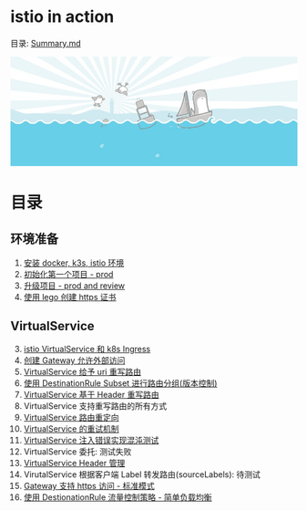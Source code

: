 # istio in action

目录: [Summary.md](SUMMARY.md)

![istio](./docs/imgs/gopher-istio.jpeg)


# 目录

## 环境准备

1. [安装 docker, k3s, istio 环境](./01-install.md)
2. [初始化第一个项目 - prod](./02-initial-project.md)
7. [升级项目 - prod and review](./07-upgrade-project.md)
16. [使用 lego 创建 https 证书](./16-lego-create-server-certificate.md)

## VirtualService

3. [istio VirtualService 和 k8s Ingress](./03-vs-and-ingress.md)
4. [创建 Gateway 允许外部访问](./04-gateway.md)
5. [VirtualService 给予 uri 重写路由](./05-vs-http-rewrite-by-uri.md)
6. [使用 DestinationRule Subset 进行路由分组(版本控制)](./06-dr-subset.md)
8. [VirtualService 基于 Header 重写路由](./08-vs-http-rewrite-by-header.md)
9. VirtualService 支持重写路由的所有方式
10. [VirtualService 路由重定向](./10-vs-http-redirect.md)
11. [VirtualService 的重试机制](./11-vs-http-retry.md)
12. [VirtualService 注入错误实现混沌测试](./12-vs-http-fault-injection.md)
13. VirtualService 委托: 测试失败
14. [VirtualService Header 管理](./14-vs-http-header-operation.md)
15. VirutalService 根据客户端 Label 转发路由(sourceLabels): 待测试
17. [Gateway 支持 https 访问 - 标准模式](./17-gw-https-support-standard.md)
18. [使用 DestionationRule 流量控制策略 - 简单负载均衡](./18-dr-simple-loadbalance.md)